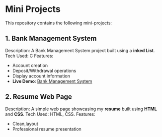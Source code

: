 # Mini Projects

This repository contains the following mini-projects:

## 1. Bank Management System
Description: A Bank Management System project built using a **inked List**.
Tech Used: C 
Features:
  - Account creation
  - Deposit/Withdrawal operations
  - Display account information
- **Live Demo**: [Bank Management System](https://your-username.github.io/your-repo-name/bank-management-system/)  


## 2. Resume Web Page
Description: A simple web page showcasing my **resume** built using **HTML** and **CSS**.
Tech Used: HTML, CSS.
Features:
  - Clean,layout
  - Professional resume presentation
  
